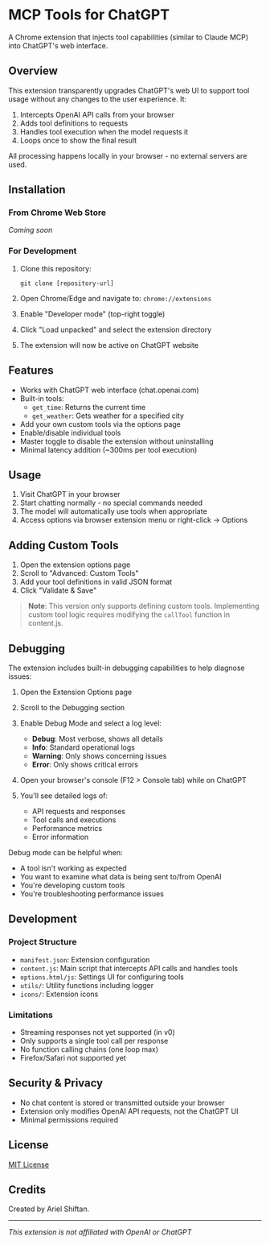 # MCP Tools for ChatGPT

A Chrome extension that injects tool capabilities (similar to Claude MCP) into ChatGPT's web interface.

## Overview

This extension transparently upgrades ChatGPT's web UI to support tool usage without any changes to the user experience. It:

1. Intercepts OpenAI API calls from your browser
2. Adds tool definitions to requests
3. Handles tool execution when the model requests it
4. Loops once to show the final result

All processing happens locally in your browser - no external servers are used.

## Installation

### From Chrome Web Store

*Coming soon*

### For Development

1. Clone this repository:
   ```
   git clone [repository-url]
   ```

2. Open Chrome/Edge and navigate to: `chrome://extensions`

3. Enable "Developer mode" (top-right toggle)

4. Click "Load unpacked" and select the extension directory

5. The extension will now be active on ChatGPT website

## Features

- Works with ChatGPT web interface (chat.openai.com)
- Built-in tools:
  - `get_time`: Returns the current time
  - `get_weather`: Gets weather for a specified city
- Add your own custom tools via the options page
- Enable/disable individual tools
- Master toggle to disable the extension without uninstalling
- Minimal latency addition (~300ms per tool execution)

## Usage

1. Visit ChatGPT in your browser
2. Start chatting normally - no special commands needed
3. The model will automatically use tools when appropriate
4. Access options via browser extension menu or right-click -> Options

## Adding Custom Tools

1. Open the extension options page
2. Scroll to "Advanced: Custom Tools"
3. Add your tool definitions in valid JSON format
4. Click "Validate & Save"

> **Note**: This version only supports defining custom tools. Implementing custom tool logic requires modifying the `callTool` function in content.js.

## Debugging

The extension includes built-in debugging capabilities to help diagnose issues:

1. Open the Extension Options page
2. Scroll to the Debugging section
3. Enable Debug Mode and select a log level:
   - **Debug**: Most verbose, shows all details
   - **Info**: Standard operational logs
   - **Warning**: Only shows concerning issues
   - **Error**: Only shows critical errors

4. Open your browser's console (F12 > Console tab) while on ChatGPT
5. You'll see detailed logs of:
   - API requests and responses
   - Tool calls and executions
   - Performance metrics
   - Error information

Debug mode can be helpful when:
- A tool isn't working as expected
- You want to examine what data is being sent to/from OpenAI
- You're developing custom tools
- You're troubleshooting performance issues

## Development

### Project Structure

- `manifest.json`: Extension configuration
- `content.js`: Main script that intercepts API calls and handles tools
- `options.html/js`: Settings UI for configuring tools
- `utils/`: Utility functions including logger
- `icons/`: Extension icons

### Limitations

- Streaming responses not yet supported (in v0)
- Only supports a single tool call per response
- No function calling chains (one loop max)
- Firefox/Safari not supported yet

## Security & Privacy

- No chat content is stored or transmitted outside your browser
- Extension only modifies OpenAI API requests, not the ChatGPT UI
- Minimal permissions required

## License

[MIT License](LICENSE)

## Credits

Created by Ariel Shiftan.

---

*This extension is not affiliated with OpenAI or ChatGPT* 